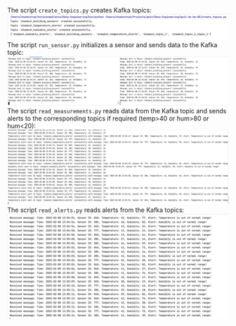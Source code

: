 The script `create_topics.py` creates Kafka topics:
![1_topics_created.png](screenshots/1_topics_created.png)
The script `run_sensor.py` initializes a sensor and sends data to the Kafka topic:
![2_running_sensors.png](screenshots/2_running_sensors.png)
The script `read_measurements.py` reads data from the Kafka topic and sends alerts to the corresponding topics if required (temp>40 or hum>80 or hum<20):
![3_send_alerts.png](screenshots/3_send_alerts.png)
The script `read_alerts.py` reads alerts from the Kafka topics:
![4_read_alerts.png](screenshots/4_read_alerts.png)